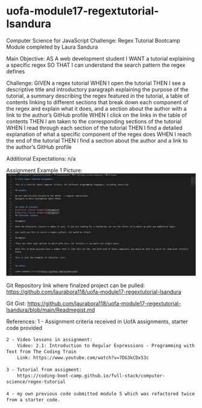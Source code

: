 # uofa-module17-regextutorial-lsandura
Computer Science for JavaScript Challenge: Regex Tutorial Bootcamp Module completed by Laura Sandura

Main Objective: 
AS A web development student
I WANT a tutorial explaining a specific regex
SO THAT I can understand the search pattern the regex defines

Challenge: 
GIVEN a regex tutorial
WHEN I open the tutorial
THEN I see a descriptive title and introductory paragraph explaining the purpose of the tutorial, a summary describing the regex featured in the tutorial, a table of contents linking to different sections that break down each component of the regex and explain what it does, and a section about the author with a link to the author’s GitHub profile
WHEN I click on the links in the table of contents
THEN I am taken to the corresponding sections of the tutorial
WHEN I read through each section of the tutorial
THEN I find a detailed explanation of what a specific component of the regex does
WHEN I reach the end of the tutorial
THEN I find a section about the author and a link to the author’s GitHub profile

Additional Expectations:
n/a


Assignment Example 1 Picture:    
    ![TBD](assets/images/gistpicexample1.jpg)


Git Repository link where finalzed project can be pulled:
    https://github.com/laurabora118/uofa-module17-regextutorial-lsandura  


Git Gist: 
    https://github.com/laurabora118/uofa-module17-regextutorial-lsandura/blob/main/Readmegist.md  


References:
    1 - Assignment criteria received in UofA assignments, starter code provided

    2 - Video lessons in assignment:
        Video: 2.1: Introduction to Regular Expressions - Programming with Text from The Coding Train
        Link: https://www.youtube.com/watch?v=7DG3kCDx53c

    3 - Tutorial from assigment:
        https://coding-boot-camp.github.io/full-stack/computer-science/regex-tutorial

    4 - my own previous code submitted module 5 which was refactored twice from a starter code.
